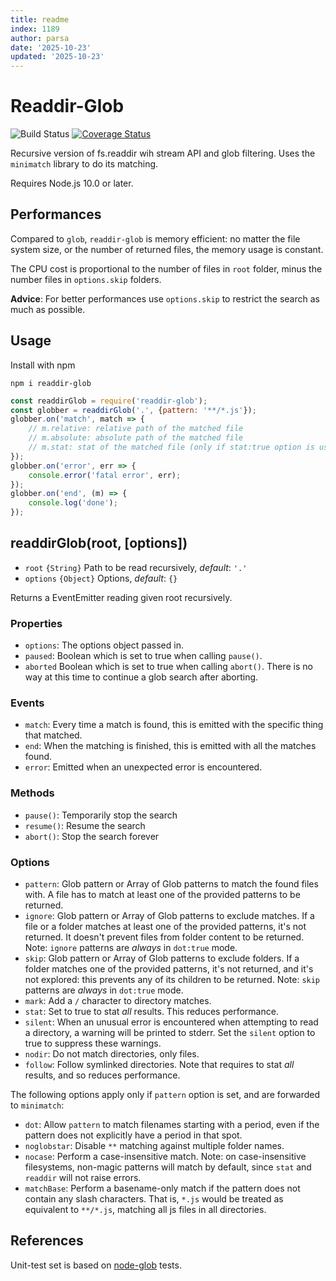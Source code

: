 ```yaml
---
title: readme
index: 1189
author: parsa
date: '2025-10-23'
updated: '2025-10-23'
---
```

# Readdir-Glob
![Build Status](https://github.com/Yqnn/node-readdir-glob/actions/workflows/test.yml/badge.svg?branch=master) [![Coverage Status](https://coveralls.io/repos/github/Yqnn/node-readdir-glob/badge.svg?branch=master)](https://coveralls.io/github/Yqnn/node-readdir-glob?branch=master)

Recursive version of fs.readdir wih stream API and glob filtering.
Uses the `minimatch` library to do its matching.

Requires Node.js 10.0 or later.

## Performances

Compared to `glob`, `readdir-glob` is memory efficient: no matter the file system size, or the number of returned files, the memory usage is constant.

The CPU cost is proportional to the number of files in `root` folder, minus the number files in `options.skip` folders.

**Advice**: For better performances use `options.skip` to restrict the search as much as possible.

## Usage

Install with npm
```
npm i readdir-glob
```

```javascript
const readdirGlob = require('readdir-glob');
const globber = readdirGlob('.', {pattern: '**/*.js'});
globber.on('match', match => {
    // m.relative: relative path of the matched file
    // m.absolute: absolute path of the matched file
    // m.stat: stat of the matched file (only if stat:true option is used)
});
globber.on('error', err => {
    console.error('fatal error', err);
});
globber.on('end', (m) => {
    console.log('done');
});
```

## readdirGlob(root, [options])

* `root` `{String}` Path to be read recursively, *default*: `'.'`
* `options` `{Object}` Options, *default*: `{}`

Returns a EventEmitter reading given root recursively.

### Properties

* `options`: The options object passed in.
* `paused`: Boolean which is set to true when calling `pause()`.
* `aborted` Boolean which is set to true when calling `abort()`.  There is no way at this time to continue a glob search after aborting.

### Events

* `match`: Every time a match is found, this is emitted with the specific thing that matched.
* `end`: When the matching is finished, this is emitted with all the matches found. 
* `error`: Emitted when an unexpected error is encountered.

### Methods

* `pause()`: Temporarily stop the search
* `resume()`: Resume the search
* `abort()`: Stop the search forever

### Options

* `pattern`: Glob pattern or Array of Glob patterns to match the found files with. A file has to match at least one of the provided patterns to be returned.
* `ignore`: Glob pattern or Array of Glob patterns to exclude matches. If a file or a folder matches at least one of the provided patterns, it's not returned. It doesn't prevent files from folder content to be returned. Note: `ignore` patterns are *always* in `dot:true` mode.
* `skip`: Glob pattern or Array of Glob patterns to exclude folders. If a folder matches one of the provided patterns, it's not returned, and it's not explored: this prevents any of its children to be returned. Note: `skip` patterns are *always* in `dot:true` mode.
* `mark`: Add a `/` character to directory matches.
* `stat`: Set to true to stat *all* results.  This reduces performance.
* `silent`: When an unusual error is encountered when attempting to read a directory, a warning will be printed to stderr.  Set the `silent` option to true to suppress these warnings.
* `nodir`: Do not match directories, only files.
* `follow`: Follow symlinked directories. Note that requires to stat *all* results, and so reduces performance.

The following options apply only if `pattern` option is set, and are forwarded to `minimatch`:
* `dot`: Allow `pattern` to match filenames starting with a period, even if the pattern does not explicitly have a period in that spot.
* `noglobstar`: Disable `**` matching against multiple folder names.
* `nocase`: Perform a case-insensitive match.  Note: on case-insensitive filesystems, non-magic patterns will match by default, since `stat` and `readdir` will not raise errors.
* `matchBase`: Perform a basename-only match if the pattern does not  contain any slash characters.  That is, `*.js` would be treated as equivalent to `**/*.js`, matching all js files in all directories.


## References

Unit-test set is based on [node-glob](https://www.npmjs.com/package/glob) tests.
